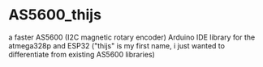 # AS5600_thijs
a faster AS5600 (I2C magnetic rotary encoder) Arduino IDE library for the atmega328p and ESP32
("thijs" is my first name, i just wanted to differentiate from existing AS5600 libraries)
